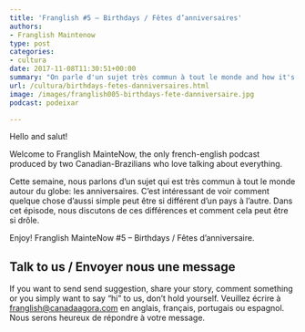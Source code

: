 ```yaml
---
title: 'Franglish #5 – Birthdays / Fêtes d’anniversaires'
authors:
- Franglish Maintenow
type: post
categories:
- cultura
date: 2017-11-08T11:30:51+00:00
summary: "On parle d'un sujet très commun à tout le monde and how it's so different: Birthdays / Fêtes d'anniversaire. Welcome and bienvenue ao Franglish MainteNow!"
url: /cultura/birthdays-fetes-danniversaires.html
image: /images/franglish005-birthdays-fete-danniversaire.jpg
podcast: podeixar

---
```

Hello and salut!

Welcome to Franglish MainteNow, the only french-english podcast produced by two Canadian-Brazilians who love talking about everything.

Cette semaine, nous parlons d&#8217;un sujet qui est très commun à tout le monde autour du globe: les anniversaires. C&#8217;est intéressant de voir comment quelque chose d&#8217;aussi simple peut être si différent d&#8217;un pays à l&#8217;autre. Dans cet épisode, nous discutons de ces différences et comment cela peut être si drôle.

Enjoy! Franglish MainteNow #5 &#8211; Birthdays / Fêtes d&#8217;anniversaire.

## Talk to us / Envoyer nous une message

If you want to send send suggestion, share your story, comment something or you simply want to say &#8220;hi&#8221; to us, don&#8217;t hold yourself.&nbsp;Veuillez écrire à franglish@canadaagora.com en anglais, français, portugais ou espagnol. Nous serons heureux de répondre à votre message.